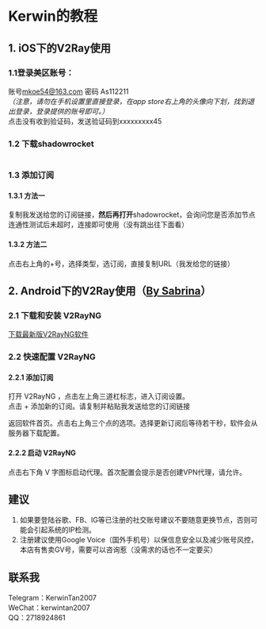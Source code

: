 <h1 id="toc_0">Kerwin的教程</h1>

<h2 id="toc_1">1. iOS下的V2Ray使用</h2>

<h3 id="toc_2">1.1登录美区账号：</h3>

<p>账号<a href="mailto:mkoe54@163.com">mkoe54@163.com</a> 密码 As112211 <br/>
<em>（注意，请勿在手机设置里直接登录，在app store右上角的头像向下划，找到退出登录，登录提供的账号即可。）</em><br/>
点击没有收到验证码，发送验证码到xxxxxxxxx45</p>

<h3 id="toc_3">1.2 下载shadowrocket</h3>

<p><img src="https://raw.githubusercontent.com/KerwinTan/PhotoRepository/KerwinTan%E6%95%99%E7%A8%8B%E5%9B%BE%E7%89%87/l55d2e78a0e791c5189e15385dd28cf47-s-m595b05cf524af53f476ae320b7c31da1.jpg" alt=""/></p>

<h3 id="toc_4">1.3 添加订阅</h3>

<h4 id="toc_5">1.3.1 方法一</h4>

<p>复制我发送给您的订阅链接，<strong>然后再打开</strong>shadowrocket，会询问您是否添加节点<br/>
连通性测试后未超时，连接即可使用（没有跳出往下面看）</p>

<h4 id="toc_6">1.3.2 方法二</h4>

<p>点击右上角的+号，选择类型，选订阅，直接复制URL（我发给您的链接）</p>

<h2 id="toc_7">2. Android下的V2Ray使用（<a href="https://merlinblog.xyz/wiki/v2rayng.html">By Sabrina</a>）</h2>

<h3 id="toc_8">2.1 下载和安装 V2RayNG</h3>

<p><a href="https://github.com/2dust/v2rayNG/releases/tag/1.6.12">下载最新版V2RayNG软件</a></p>

<h3 id="toc_9">2.2 快速配置 V2RayNG</h3>

<h4 id="toc_10">2.2.1 添加订阅</h4>

<p>打开 V2RayNG ，点击左上角三道杠标志，进入订阅设置。<br/>
<img src="https://raw.githubusercontent.com/KerwinTan/PhotoRepository/KerwinTan%E6%95%99%E7%A8%8B%E5%9B%BE%E7%89%87/16229595695483.jpg" alt=""/><br/>
<img src="https://raw.githubusercontent.com/KerwinTan/PhotoRepository/KerwinTan%E6%95%99%E7%A8%8B%E5%9B%BE%E7%89%87/16229595770903.jpg" alt=""/><br/>
点击 + 添加新的订阅。请复制并粘贴我发送给您的订阅链接<br/>
<img src="https://raw.githubusercontent.com/KerwinTan/PhotoRepository/KerwinTan%E6%95%99%E7%A8%8B%E5%9B%BE%E7%89%87/16229596215172.jpg" alt=""/><br/>
<img src="https://raw.githubusercontent.com/KerwinTan/PhotoRepository/KerwinTan%E6%95%99%E7%A8%8B%E5%9B%BE%E7%89%87/16229596267318.jpg" alt=""/></p>

<p>返回软件首页。点击右上角三个点的选项。选择更新订阅后等待若干秒，软件会从服务器下载配置。</p>

<h4 id="toc_11">2.2.2 启动 V2RayNG</h4>

<p>点击右下角 V 字图标启动代理。首次配置会提示是否创建VPN代理，请允许。<br/>
<img src="https://raw.githubusercontent.com/KerwinTan/PhotoRepository/KerwinTan%E6%95%99%E7%A8%8B%E5%9B%BE%E7%89%87/16229596860288.jpg" alt=""/></p>

<h2 id="toc_12">建议</h2>

<ol>
<li>如果要登陆谷歌、FB、IG等已注册的社交账号建议不要随意更换节点，否则可能会引起系统的IP检测。</li>
<li>注册建议使用Google Voice（国外手机号）以保信息安全以及减少账号风控，本店有售卖GV号，需要可以咨询惹（没需求的话也不一定要买）</li>
</ol>

<h2 id="toc_13">联系我</h2>

<p>Telegram：KerwinTan2007<br/>
WeChat：kerwintan2007<br/>
QQ：2718924861</p>
